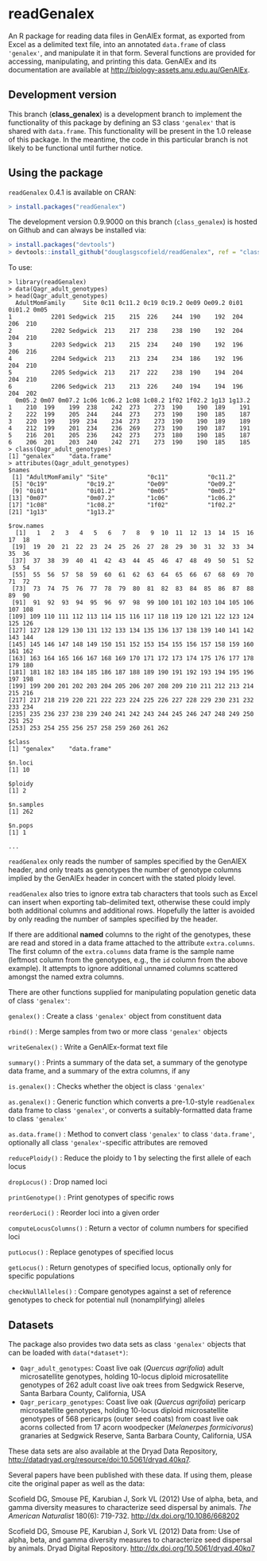 readGenalex
===========

An R package for reading data files in GenAlEx format, as exported from Excel
as a delimited text file, into an annotated `data.frame` of class `'genalex'`,
and manipulate it in that form.  Several functions are provided for accessing,
manipulating, and printing this data.  GenAlEx and its documentation are
available at <http://biology-assets.anu.edu.au/GenAlEx>.



## Development version

This branch (**class_genalex**) is a development branch to implement the
functionality of this package by defining an S3 class `'genalex'` that is
shared with `data.frame`.  This functionality will be present in the 1.0
release of this package.  In the meantime, the code in this particular branch
is not likely to be functional until further notice.



## Using the package

`readGenalex` 0.4.1 is available on CRAN:

```R
> install.packages("readGenalex")
```

The development version 0.9.9000 on this branch (`class_genalex`) is hosted on
Github and can always be installed via:

```R
> install.packages("devtools")
> devtools::install_github("douglasgscofield/readGenalex", ref = "class_genalex")
```

To use:

~~~~
> library(readGenalex)
> data(Qagr_adult_genotypes)
> head(Qagr_adult_genotypes)
  AdultMomFamily     Site 0c11 0c11.2 0c19 0c19.2 Oe09 Oe09.2 0i01 0i01.2 0m05
1           2201 Sedgwick  215    215  226    244  190    192  204    206  210
2           2202 Sedgwick  213    217  238    238  190    192  204    204  210
3           2203 Sedgwick  213    215  234    240  190    192  196    206  216
4           2204 Sedgwick  213    213  234    234  186    192  196    204  210
5           2205 Sedgwick  213    217  222    238  190    194  204    204  210
6           2206 Sedgwick  213    213  226    240  194    194  196    204  202
  0m05.2 0m07 0m07.2 1c06 1c06.2 1c08 1c08.2 1f02 1f02.2 1g13 1g13.2
1    210  199    199  238    242  273    273  190    190  189    191
2    222  199    205  244    244  273    273  190    190  185    187
3    220  199    199  234    234  273    273  190    190  189    189
4    212  199    201  234    236  269    273  190    190  187    191
5    216  201    205  236    242  273    273  180    190  185    187
6    206  201    203  240    242  271    273  190    190  185    185
> class(Qagr_adult_genotypes)
[1] "genalex"    "data.frame"
> attributes(Qagr_adult_genotypes)
$names
 [1] "AdultMomFamily" "Site"           "0c11"           "0c11.2"
 [5] "0c19"           "0c19.2"         "Oe09"           "Oe09.2"
 [9] "0i01"           "0i01.2"         "0m05"           "0m05.2"
[13] "0m07"           "0m07.2"         "1c06"           "1c06.2"
[17] "1c08"           "1c08.2"         "1f02"           "1f02.2"
[21] "1g13"           "1g13.2"

$row.names
  [1]   1   2   3   4   5   6   7   8   9  10  11  12  13  14  15  16  17  18
 [19]  19  20  21  22  23  24  25  26  27  28  29  30  31  32  33  34  35  36
 [37]  37  38  39  40  41  42  43  44  45  46  47  48  49  50  51  52  53  54
 [55]  55  56  57  58  59  60  61  62  63  64  65  66  67  68  69  70  71  72
 [73]  73  74  75  76  77  78  79  80  81  82  83  84  85  86  87  88  89  90
 [91]  91  92  93  94  95  96  97  98  99 100 101 102 103 104 105 106 107 108
[109] 109 110 111 112 113 114 115 116 117 118 119 120 121 122 123 124 125 126
[127] 127 128 129 130 131 132 133 134 135 136 137 138 139 140 141 142 143 144
[145] 145 146 147 148 149 150 151 152 153 154 155 156 157 158 159 160 161 162
[163] 163 164 165 166 167 168 169 170 171 172 173 174 175 176 177 178 179 180
[181] 181 182 183 184 185 186 187 188 189 190 191 192 193 194 195 196 197 198
[199] 199 200 201 202 203 204 205 206 207 208 209 210 211 212 213 214 215 216
[217] 217 218 219 220 221 222 223 224 225 226 227 228 229 230 231 232 233 234
[235] 235 236 237 238 239 240 241 242 243 244 245 246 247 248 249 250 251 252
[253] 253 254 255 256 257 258 259 260 261 262

$class
[1] "genalex"    "data.frame"

$n.loci
[1] 10

$ploidy
[1] 2

$n.samples
[1] 262

$n.pops
[1] 1

...
~~~~

`readGenalex` only reads the number of samples specified by the GenAlEX
header, and only treats as genotypes the number of genotype columns implied
by the GenAlEx header in concert with the stated ploidy level.

`readGenalex` also tries to ignore extra tab characters that tools such as
Excel can insert when exporting tab-delimited text, otherwise these could
imply both additional columns and additional rows.  Hopefully the latter is
avoided by only reading the number of samples specified by the header.

If there are additional **named** columns to the right of the genotypes, these
are read and stored in a data frame attached to the attribute `extra.columns`.
The first column of the `extra.columns` data frame is the sample name (leftmost
column from the genotypes, e.g., the `id` column from the above example).  It
attempts to ignore additional unnamed columns scattered amongst the named extra
columns.

There are other functions supplied for manipulating population genetic data
of class `'genalex'`:

`genalex()`
: Create a class `'genalex'` object from constituent data

`rbind()`
: Merge samples from two or more class `'genalex'` objects

`writeGenalex()`
: Write a GenAlEx-format text file

`summary()`
: Prints a summary of the data set, a summary of the genotype data frame, and a summary of the extra columns, if any

`is.genalex()`
: Checks whether the object is class `'genalex'`

`as.genalex()`
: Generic function which converts a pre-1.0-style `readGenalex` data frame to class `'genalex'`, or converts a suitably-formatted data frame to class `'genalex'`

`as.data.frame()`
: Method to convert class `'genalex'` to class `'data.frame'`, optionally all class `'genalex'`-specific attributes are removed

`reducePloidy()`
: Reduce the ploidy to 1 by selecting the first allele of each locus

`dropLocus()`
: Drop named loci

`printGenotype()`
: Print genotypes of specific rows

`reorderLoci()`
: Reorder loci into a given order

`computeLocusColumns()`
: Return a vector of column numbers for specified loci

`putLocus()`
: Replace genotypes of specified locus

`getLocus()`
: Return genotypes of specified locus, optionally only for specific populations

`checkNullAlleles()`
: Compare genotypes against a set of reference genotypes to check for potential null (nonamplifying) alleles



## Datasets

The package also provides two data sets as class `'genalex'` objects that can be loaded with `data(*dataset*)`:

* `Qagr_adult_genotypes`: Coast live oak (*Quercus agrifolia*) adult microsatellite genotypes, holding 10-locus diploid microsatellite genotypes of 262 adult coast live oak trees from Sedgwick Reserve, Santa Barbara County, California, USA
* `Qagr_pericarp_genotypes`: Coast live oak (*Quercus agrifolia*) pericarp microsatellite genotypes, holding 10-locus diploid microsatellite genotypes of 568 pericarps (outer seed coats) from coast live oak acorns collected from 17 acorn woodpecker (*Melanerpes formicivorus*) granaries at Sedgwick Reserve, Santa Barbara County, California, USA

These data sets are also available at the Dryad Data Repository, <http://datadryad.org/resource/doi:10.5061/dryad.40kq7>.

Several papers have been published with these data.  If using them, please cite the original paper as well as the data:

Scofield DG, Smouse PE, Karubian J, Sork VL (2012) Use of alpha, beta, and gamma diversity measures to characterize seed dispersal by animals. *The American Naturalist* 180(6): 719-732.  <http://dx.doi.org/10.1086/668202>

Scofield DG, Smouse PE, Karubian J, Sork VL (2012) Data from: Use of alpha, beta, and gamma diversity measures to characterize seed dispersal by animals.  Dryad Digital Repository. <http://dx.doi.org/10.5061/dryad.40kq7>
